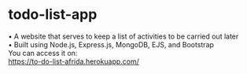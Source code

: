 # todo-list-app
•	A website that serves to keep a list of activities to be carried out later  
•	Built using Node.js, Express.js, MongoDB, EJS, and Bootstrap  
You can access it on:  
https://to-do-list-afrida.herokuapp.com/
